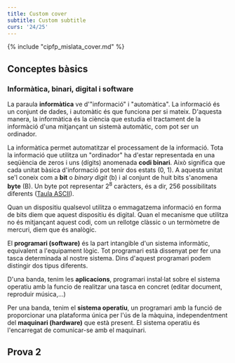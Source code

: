 ```yaml
---
title: Custom cover
subtitle: Custom subtitle
curs: '24/25'
---
```


{% include "cipfp_mislata_cover.md" %}

## Conceptes bàsics
### Informàtica, binari, digital i software

La paraula __informàtica__ ve d'"informació" i "automàtica". La informació és un conjunt de dades,
i automàtic és que funciona per si mateix. D'aquesta manera, la informàtica és la ciència que estudia
el tractament de la informàció d'una mitjançant un sistemà automàtic, com pot ser un ordinador.

La informàtica permet automatitzar el processament de la informació. Tota la informació que utilitza un
"ordinador" ha d'estar representada en una seqüència de zeros i uns (dígits) anomenada __codi binari__.
Això significa que cada unitat bàsica d'informació pot tenir dos estats (0, 1). A aquesta unitat se'l coneix
com a __bit__ o _binary digit_ (b) i al conjunt de huit bits s'anomena __byte__ (B). Un byte pot representar $2^8$
caràcters, és a dir, 256 possibilitats diferents ([Taula ASCII](https://ca.wikipedia.org/wiki/ASCII)).

Quan un dispositiu qualsevol utilitza o emmagatzema informació en forma de bits diem que aquest dispositiu és digital.
Quan el mecanisme que utilitza no és mitjançant aquest codi, com un rellotge clàssic o un termòmetre de mercuri, diem que és analògic.

El __programari (software)__ és la part intangible d'un sistema informàtic, equivalent a
l'equipament lògic. Tot programari està dissenyat per fer una tasca determinada al nostre sistema.
Dins d'aquest programari podem distingir dos tipus diferents.

D'una banda, tenim les __aplicacions__, programari instal·lat sobre el sistema operatiu
amb la funcio de realitzar una tasca en concret (editar document, reproduir música,...)

Per una banda, tenim el __sistema operatiu__, un programari amb la funció de proporcionar una plataforma única
per l'ús de la màquina, independentment del __maquinari (hardware)__ que està present. El sistema operatiu
és l'encarregat de comunicar-se amb el maquinari.

## Prova 2
